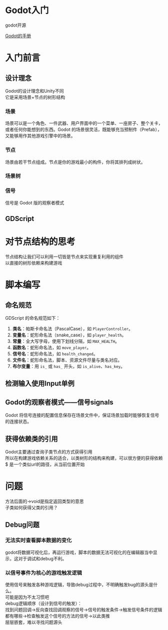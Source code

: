 # Godot入门
godot开源

[Godot的手册](https://docs.godotengine.org/zh-cn/4.x/index.html)

# 入门前言

## 设计理念
Godot的设计理念和Unity不同  
它是采用场景+节点的树形结构

### 场景
场景可以是一个角色、一件武器、用户界面中的一个菜单、一座房子、整个关卡，或者任何你能想到的东西。Godot 的场景很灵活，既能够充当预制件（Prefab），又能够用作其他游戏引擎中的场景。

### 节点
场景由若干节点组成。节点是你的游戏最小的构件，你将其排列成树状。

### 场景树

### 信号
信号是 Godot 版的观察者模式

## GDScript

# 对节点结构的思考
节点结构让我们可以利用一切皆是节点来实现重复利用的组件  
以直接的树形依赖来构建游戏

# 脚本编写

## 命名规范
GDScript 的命名规范如下：

1. **类名**：帕斯卡命名法（PascalCase），如 `PlayerController`。
2. **变量名**：蛇形命名法（snake_case），如 `player_health`。
3. **常量**：全大写字母，使用下划线分隔，如 `MAX_HEALTH`。
4. **函数名**：蛇形命名法，如 `move_player`。
5. **信号名**：蛇形命名法，如 `health_changed`。
6. **文件名**：蛇形命名法，脚本、资源文件尽量与类名对应。
7. **布尔变量**：用 `is_` 或 `has_` 开头，如 `is_alive`、`has_key`。

## 检测输入使用Input单例

## Godot的观察者模式——信号signals

Godot 将信号连接的配置信息保存在场景文件中，保证场景加载时能够恢复信号的连接状态。  

## 获得依赖类的引用
Godot主要通过查询子类节点的方式获得引用  
所以在构建游戏依赖关系的适合，以类树形的结构来构建，可以很方便的获得依赖  
$ 是一个类似url的路径，从当前位置开始

# 问题
方法后面的->void是指定返回类型的意思  
子类如何获得父类的引用？

## Debug问题

### 无法实时查看脚本数据的变化
godot将数据可视化后，再运行游戏，脚本的数据无法可视化的在编辑器当中显示，这对于调试和debug不利。

### 以信号事件为核心的游戏触发逻辑
使用信号来触发各种游戏逻辑，导致debug过程中，不明确触发bug的源头是什么。  
可能是因为不太习惯吧  
debug逻辑顺序（设计到信号的触发）：  
找到问题回调->反向查找回调观察的信号->信号的触发条件->触发信号条件的逻辑都有哪些->检查触发这个信号的方法的信号->以此类推  
层层嵌套，难以寻找问题源头 

